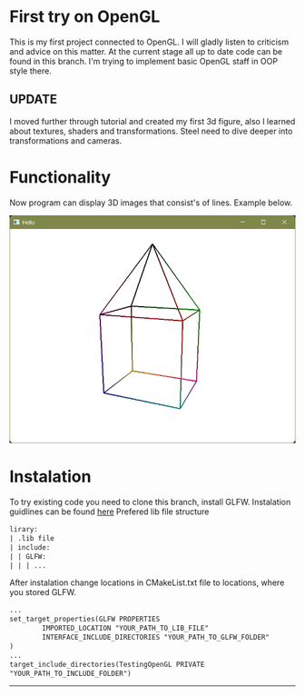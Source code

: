 # First try on OpenGL

This is my first project connected to OpenGL. I will gladly listen to criticism and advice on this matter. At the
current stage all up to date code can be found in
this branch. I'm trying to implement basic OpenGL staff in OOP style there.

## UPDATE

I moved further through tutorial and created my first 3d figure, also I learned about textures, shaders and
transformations.
Steel need to dive deeper into transformations and cameras.

# Functionality

Now program can display 3D images that consist's of lines. Example below.

![img.png](showcase/img_3d.png)

# Instalation

To try existing code you need to clone this branch, install GLFW.
Instalation guidlines can be found [here](https://learnopengl.com/Getting-started/Creating-a-window)
Prefered lib file structure

```
lirary:
| .lib file
| include:
| | GLFW:
| | | ...
```

After instalation change locations in CMakeList.txt file to locations, where you stored GLFW.

```
...
set_target_properties(GLFW PROPERTIES
        IMPORTED_LOCATION "YOUR_PATH_TO_LIB_FILE"
        INTERFACE_INCLUDE_DIRECTORIES "YOUR_PATH_TO_GLFW_FOLDER"
)
...
target_include_directories(TestingOpenGL PRIVATE "YOUR_PATH_TO_INCLUDE_FOLDER")
```

---

